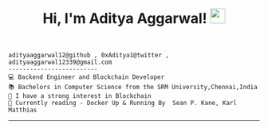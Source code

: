 <h1 align="center">
Hi, I'm Aditya Aggarwal!
  <img src="https://media.giphy.com/media/hvRJCLFzcasrR4ia7z/giphy.gif" width="30"></h1>
<br/>

<!-- Typing SVG by DenverCoder1 - https://github.com/DenverCoder1/readme-typing-svg -->
<!-- <p align="center">
  <a href="https://github.com/DenverCoder1/readme-typing-svg"><img src="https://readme-typing-svg.herokuapp.com?lines=Computer+Science+Student;Back+End+Web+Developer;Freelancer;Blockchain%20Enthusiast&center=true&width=550&height=45"></a>
</p> 
<hr>-->

```
adityaaggarwal12@github , 0xAditya1@twitter , adityaaggarwal12339@gmail.com
-------------------------
💻 Backend Engineer and Blockchain Developer
📚 Bachelors in Computer Science from the SRM University,Chennai,India
📝 I have a strong interest in Blockchain
🔭 Currently reading - Docker Up & Running By  Sean P. Kane, Karl Matthias
```
<hr>
<!-- 
## GitHub Stats


|                                                                     Aditya's Stats                                                                     |
|:------------------------------------------------------------------------------------------------------------------------------------------------------:|
| ![Aditya's 𝚐𝚒𝚝𝚑𝚞𝚋 𝚐𝚛𝚊𝚙𝚑](https://activity-graph.herokuapp.com/graph?username=adityaaggarwal12&theme=react-dark&hide_border=true&area=true) |
| ![Aditya's github stats](https://github-readme-stats.vercel.app/api?username=adityaaggarwal12&show_icons=true&theme=algolia)              | 
| ![Aditya's GitHub Streak](https://github-readme-streak-stats.herokuapp.com/?user=adityaaggarwal12&theme=algolia)                    | 
                                                                                          
-->



